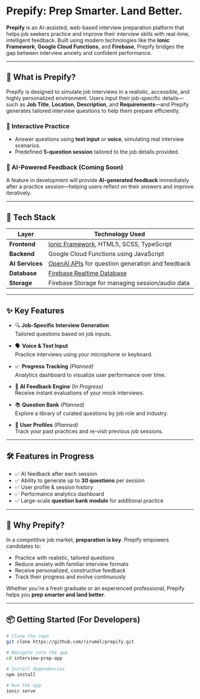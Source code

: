 # Prepify: Prep Smarter. Land Better.

**Prepify** is an AI-assisted, web-based interview preparation platform that helps job seekers practice and improve their interview skills with real-time, intelligent feedback. Built using modern technologies like the **Ionic Framework**, **Google Cloud Functions**, and **Firebase**, Prepify bridges the gap between interview anxiety and confident performance.

---

## 🚀 What is Prepify?

Prepify is designed to simulate job interviews in a realistic, accessible, and highly personalized environment. Users input their job-specific details—such as **Job Title**, **Location**, **Description**, and **Requirements**—and Prepify generates tailored interview questions to help them prepare efficiently.

### 🎤 Interactive Practice

- Answer questions using **text input** or **voice**, simulating real interview scenarios.
- Predefined **5-question session** tailored to the job details provided.

### 🤖 AI-Powered Feedback (Coming Soon)

A feature in development will provide **AI-generated feedback** immediately after a practice session—helping users reflect on their answers and improve iteratively.

---

## 🧰 Tech Stack

| Layer          | Technology Used                                |
|----------------|-------------------------------------------------|
| **Frontend**   | [Ionic Framework](https://ionicframework.com/), HTML5, SCSS, TypeScript |
| **Backend**    | Google Cloud Functions using JavaScript         |
| **AI Services**| [OpenAI APIs](https://platform.openai.com/) for question generation and feedback |
| **Database**   | [Firebase Realtime Database](https://firebase.google.com/products/realtime-database) |
| **Storage**    | Firebase Storage for managing session/audio data |

---

## ✨ Key Features

- 🔍 **Job-Specific Interview Generation**  
  Tailored questions based on job inputs.

- 🗣️ **Voice & Text Input**  
  Practice interviews using your microphone or keyboard.

- 📈 **Progress Tracking** *(Planned)*  
  Analytics dashboard to visualize user performance over time.

- 🧠 **AI Feedback Engine** *(In Progress)*  
  Receive instant evaluations of your mock interviews.

- 📚 **Question Bank** *(Planned)*  
  Explore a library of curated questions by job role and industry.

- 👤 **User Profiles** *(Planned)*  
  Track your past practices and re-visit previous job sessions.

---

## 🛠️ Features in Progress

- ✅ AI feedback after each session
- ✅ Ability to generate up to **30 questions** per session
- ✅ User profile & session history
- ✅ Performance analytics dashboard
- ✅ Large-scale **question bank module** for additional practice

---

## 🌟 Why Prepify?

In a competitive job market, **preparation is key**. Prepify empowers candidates to:

- Practice with realistic, tailored questions
- Reduce anxiety with familiar interview formats
- Receive personalized, constructive feedback
- Track their progress and evolve continuously

Whether you're a fresh graduate or an experienced professional, Prepify helps you **prep smarter and land better**.

---

## 📦 Getting Started (For Developers)

```bash
# Clone the repo
git clone https://github.com/rirumel/prepify.git

# Navigate into the app
cd interview-prep-app

# Install dependencies
npm install

# Run the app
ionic serve
